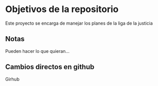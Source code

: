 # Objetivos de la repositorio

Este proyecto se encarga de manejar los planes de la liga de la justicia


## Notas
Pueden hacer lo que quieran...

## Cambios directos en github
Girhub
